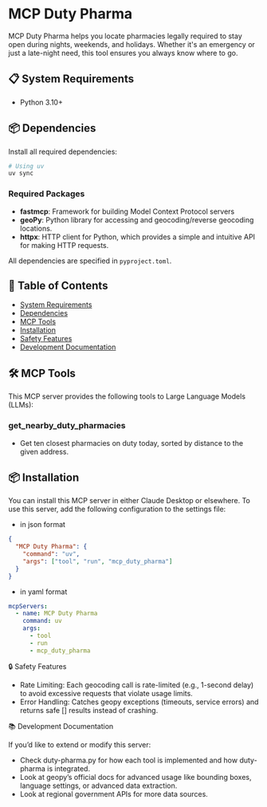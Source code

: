 # MCP Duty Pharma

MCP Duty Pharma helps you locate pharmacies legally required to stay open during nights, weekends, and holidays. Whether it's an emergency or just a late-night need, this tool ensures you always know where to go.

## 📋 System Requirements

- Python 3.10+

## 📦 Dependencies

Install all required dependencies:

```bash
# Using uv
uv sync
```

### Required Packages

- **fastmcp**: Framework for building Model Context Protocol servers
- **geoPy**: Python library for accessing and geocoding/reverse geocoding locations.
- **httpx**: HTTP client for Python, which provides a simple and intuitive API for making HTTP requests.

All dependencies are specified in `pyproject.toml`.

## 📑 Table of Contents

- [System Requirements](#-system-requirements)
- [Dependencies](#-dependencies)
- [MCP Tools](#%EF%B8%8F-mcp-tools)
- [Installation](#-installation)
- [Safety Features](#-safety-features)
- [Development Documentation](#-development-documentation)

## 🛠️ MCP Tools

This MCP server provides the following tools to Large Language Models (LLMs):

### get_nearby_duty_pharmacies

- Get ten closest pharmacies on duty today, sorted by distance to the given address.

## 📦 Installation

You can install this MCP server in either Claude Desktop or elsewhere. To use this server, add the following configuration to the settings file:

- in json format

```json
{
  "MCP Duty Pharma": {
    "command": "uv",
    "args": ["tool", "run", "mcp_duty_pharma"]
  }
}
```

- in yaml format

```yaml
mcpServers:
  - name: MCP Duty Pharma
    command: uv
    args:
      - tool
      - run
      - mcp_duty_pharma
```

🔒 Safety Features

- Rate Limiting: Each geocoding call is rate-limited (e.g., 1-second delay) to avoid excessive requests that violate usage limits.
- Error Handling: Catches geopy exceptions (timeouts, service errors) and returns safe [] results instead of crashing.

📚 Development Documentation

If you’d like to extend or modify this server:

- Check duty-pharma.py for how each tool is implemented and how duty-pharma is integrated.
- Look at geopy’s official docs for advanced usage like bounding boxes, language settings, or advanced data extraction.
- Look at regional government APIs for more data sources.
